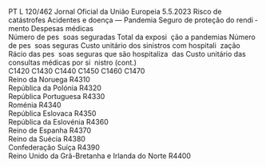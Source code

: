PT  L 120/462 Jornal Oficial da União Europeia 5.5.2023
 Risco de catástrofes Acidentes e doença — Pandemia  Seguro de proteção do rendi ­
mento  Despesas médicas  
Número de pes ­
soas seguradas  Total da exposi ­
ção a pandemias  Número de pes ­
soas seguras  Custo unitário 
dos sinistros 
com hospitali ­
zação  Rácio das pes ­
soas seguras que 
são hospitaliza ­
das  Custo unitário 
das consultas 
médicas por si ­
nistro  (cont.)  
C1420  C1430  C1440  C1450  C1460  C1470  
Reino da Noruega  R4310  
República da Polónia  R4320  
República Portuguesa  R4330  
Roménia  R4340  
República Eslovaca  R4350  
República da Eslovénia  R4360  
Reino de Espanha  R4370  
Reino da Suécia  R4380  
Confederação Suíça  R4390  
Reino Unido da Grã-Bretanha e Irlanda do Norte  R4400